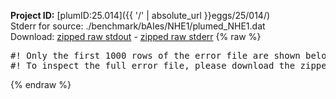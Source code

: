 **Project ID:** [plumID:25.014]({{ '/' | absolute_url }}eggs/25/014/)  
Stderr for source:  ./benchmark/bAIes/NHE1/plumed_NHE1.dat   
Download: [zipped raw stdout](plumed_NHE1.dat.plumed_master.stdout.txt.zip) - [zipped raw stderr](plumed_NHE1.dat.plumed_master.stderr.txt.zip) 
{% raw %}
<pre>
#! Only the first 1000 rows of the error file are shown below
#! To inspect the full error file, please download the zipped raw stderr file above
</pre>
{% endraw %}
